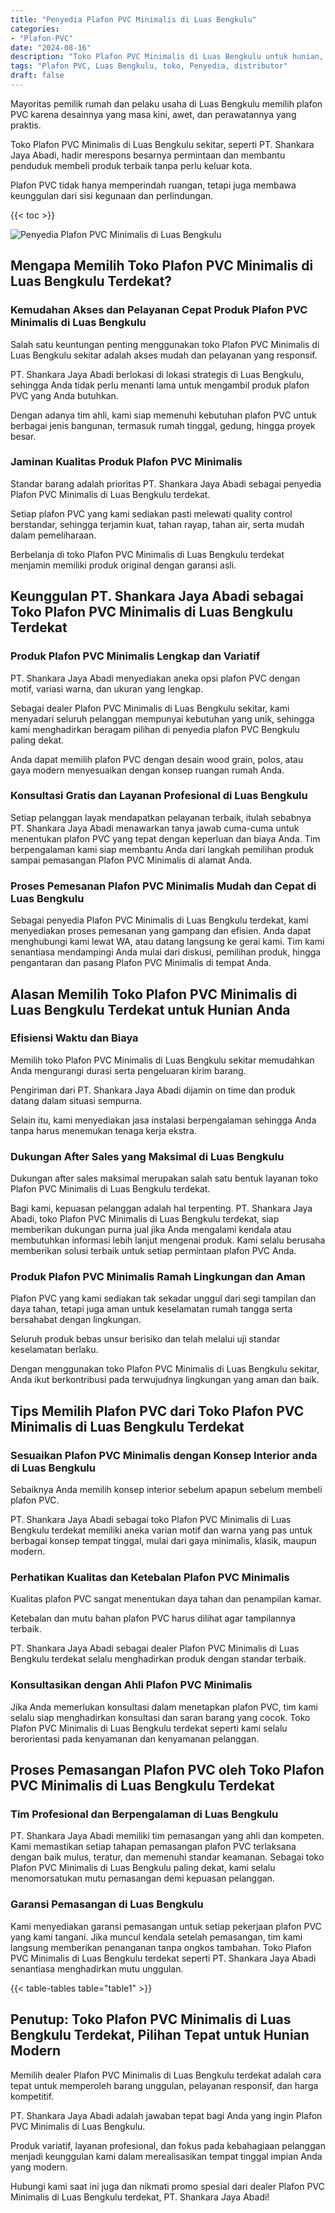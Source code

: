 ```yaml
---
title: "Penyedia Plafon PVC Minimalis di Luas Bengkulu"
categories: 
- "Plafon-PVC"
date: "2024-08-16"
description: "Toko Plafon PVC Minimalis di Luas Bengkulu untuk hunian, perkantoran, serta ritel. Produk berkualitas, beragam motif, warna modern, beserta jasa instalasi dikerjakan oleh tenaga ahli berpengalaman dan jaminan resmi!|Servis distribusi Plafon PVC Minimalis di Luas Bengkulu bagi kebutuhan hunian, perkantoran, maupun toko, beserta plafon unggulan dan penempatan oleh tim ahli serta garansi resmi.|Pilihan Plafon PVC Minimalis di Luas Bengkulu yang terpercaya bagi rumah, office, serta gerai, bersama produk berkualitas dan pemasangan ditangani oleh teknisi berpengalaman serta garansi resmi.|Penjualan Plafon PVC Minimalis di Luas Bengkulu bagi rumah, perkantoran, dan toko, dengan plafon berkualitas dan penempatan oleh teknisi berpengalaman, dilengkapi dengan jaminan resmi.}"
tags: "Plafon PVC, Luas Bengkulu, toko, Penyedia, distributor"
draft: false
---
```


Mayoritas pemilik rumah dan pelaku usaha di Luas Bengkulu memilih plafon PVC karena desainnya yang masa kini, awet, dan perawatannya yang praktis.

Toko Plafon PVC Minimalis di Luas Bengkulu sekitar, seperti PT. Shankara Jaya Abadi, hadir merespons besarnya permintaan dan membantu penduduk membeli produk terbaik tanpa perlu keluar kota.

Plafon PVC tidak hanya memperindah ruangan, tetapi juga membawa keunggulan dari sisi kegunaan dan perlindungan.

{{< toc >}}

![Penyedia Plafon PVC Minimalis di Luas Bengkulu](/images/Plafon-PVC/Penyedia-Plafon-PVC-Minimalis-di-Luas-Bengkulu.png)


## Mengapa Memilih Toko Plafon PVC Minimalis di Luas Bengkulu Terdekat?

### Kemudahan Akses dan Pelayanan Cepat Produk Plafon PVC Minimalis di Luas Bengkulu

Salah satu keuntungan penting menggunakan toko Plafon PVC Minimalis di Luas Bengkulu sekitar adalah akses mudah dan pelayanan yang responsif.

PT. Shankara Jaya Abadi berlokasi di lokasi strategis di Luas Bengkulu, sehingga Anda tidak perlu menanti lama untuk mengambil produk plafon PVC yang Anda butuhkan.

Dengan adanya tim ahli, kami siap memenuhi kebutuhan plafon PVC untuk berbagai jenis bangunan, termasuk rumah tinggal, gedung, hingga proyek besar.

### Jaminan Kualitas Produk Plafon PVC Minimalis

Standar barang adalah prioritas PT. Shankara Jaya Abadi sebagai penyedia Plafon PVC Minimalis di Luas Bengkulu terdekat.

Setiap plafon PVC yang kami sediakan pasti melewati quality control berstandar, sehingga terjamin kuat, tahan rayap, tahan air, serta mudah dalam pemeliharaan.

Berbelanja di toko Plafon PVC Minimalis di Luas Bengkulu terdekat menjamin memiliki produk original dengan garansi asli.

## Keunggulan PT. Shankara Jaya Abadi sebagai Toko Plafon PVC Minimalis di Luas Bengkulu Terdekat

### Produk Plafon PVC Minimalis Lengkap dan Variatif

PT. Shankara Jaya Abadi menyediakan aneka opsi plafon PVC dengan motif, variasi warna, dan ukuran yang lengkap.

Sebagai dealer Plafon PVC Minimalis di Luas Bengkulu sekitar, kami menyadari seluruh pelanggan mempunyai kebutuhan yang unik, sehingga kami menghadirkan beragam pilihan di penyedia plafon PVC Bengkulu paling dekat.

Anda dapat memilih plafon PVC dengan desain wood grain, polos, atau gaya modern menyesuaikan dengan konsep ruangan rumah Anda.

### Konsultasi Gratis dan Layanan Profesional di Luas Bengkulu

Setiap pelanggan layak mendapatkan pelayanan terbaik, itulah sebabnya PT. Shankara Jaya Abadi menawarkan tanya jawab cuma-cuma untuk menentukan plafon PVC yang tepat dengan keperluan dan biaya Anda. Tim berpengalaman kami siap membantu Anda dari langkah pemilihan produk sampai pemasangan Plafon PVC Minimalis di alamat Anda.

### Proses Pemesanan Plafon PVC Minimalis Mudah dan Cepat di Luas Bengkulu

Sebagai penyedia Plafon PVC Minimalis di Luas Bengkulu terdekat, kami menyediakan proses pemesanan yang gampang dan efisien. Anda dapat menghubungi kami lewat WA, atau datang langsung ke gerai kami. Tim kami senantiasa mendampingi Anda mulai dari diskusi, pemilihan produk, hingga pengantaran dan pasang Plafon PVC Minimalis di tempat Anda.

## Alasan Memilih Toko Plafon PVC Minimalis di Luas Bengkulu Terdekat untuk Hunian Anda

### Efisiensi Waktu dan Biaya

Memilih toko Plafon PVC Minimalis di Luas Bengkulu sekitar memudahkan Anda mengurangi durasi serta pengeluaran kirim barang.

Pengiriman dari PT. Shankara Jaya Abadi dijamin on time dan produk datang dalam situasi sempurna.

Selain itu, kami menyediakan jasa instalasi berpengalaman sehingga Anda tanpa harus menemukan tenaga kerja ekstra.

### Dukungan After Sales yang Maksimal di Luas Bengkulu

Dukungan after sales maksimal merupakan salah satu bentuk layanan toko Plafon PVC Minimalis di Luas Bengkulu terdekat.

Bagi kami, kepuasan pelanggan adalah hal terpenting. PT. Shankara Jaya Abadi, toko Plafon PVC Minimalis di Luas Bengkulu terdekat, siap memberikan dukungan purna jual jika Anda mengalami kendala atau membutuhkan informasi lebih lanjut mengenai produk. Kami selalu berusaha memberikan solusi terbaik untuk setiap permintaan plafon PVC Anda.

### Produk Plafon PVC Minimalis Ramah Lingkungan dan Aman

Plafon PVC yang kami sediakan tak sekadar unggul dari segi tampilan dan daya tahan, tetapi juga aman untuk keselamatan rumah tangga serta bersahabat dengan lingkungan.

Seluruh produk bebas unsur berisiko dan telah melalui uji standar keselamatan berlaku.

Dengan menggunakan toko Plafon PVC Minimalis di Luas Bengkulu sekitar, Anda ikut berkontribusi pada terwujudnya lingkungan yang aman dan baik.

## Tips Memilih Plafon PVC dari Toko Plafon PVC Minimalis di Luas Bengkulu Terdekat

### Sesuaikan Plafon PVC Minimalis dengan Konsep Interior anda di Luas Bengkulu

Sebaiknya Anda memilih konsep interior sebelum apapun sebelum membeli plafon PVC.

PT. Shankara Jaya Abadi sebagai toko Plafon PVC Minimalis di Luas Bengkulu terdekat memiliki aneka varian motif dan warna yang pas untuk berbagai konsep tempat tinggal, mulai dari gaya minimalis, klasik, maupun modern.

### Perhatikan Kualitas dan Ketebalan Plafon PVC Minimalis

Kualitas plafon PVC sangat menentukan daya tahan dan penampilan kamar.

Ketebalan dan mutu bahan plafon PVC harus dilihat agar tampilannya terbaik.

PT. Shankara Jaya Abadi sebagai dealer Plafon PVC Minimalis di Luas Bengkulu terdekat selalu menghadirkan produk dengan standar terbaik.

### Konsultasikan dengan Ahli Plafon PVC Minimalis

Jika Anda memerlukan konsultasi dalam menetapkan plafon PVC, tim kami selalu siap menghadirkan konsultasi dan saran barang yang cocok. Toko Plafon PVC Minimalis di Luas Bengkulu terdekat seperti kami selalu berorientasi pada kenyamanan dan kenyamanan pelanggan.

## Proses Pemasangan Plafon PVC oleh Toko Plafon PVC Minimalis di Luas Bengkulu Terdekat

### Tim Profesional dan Berpengalaman di Luas Bengkulu

PT. Shankara Jaya Abadi memiliki tim pemasangan yang ahli dan kompeten. Kami memastikan setiap tahapan pemasangan plafon PVC terlaksana dengan baik mulus, teratur, dan memenuhi standar keamanan. Sebagai toko Plafon PVC Minimalis di Luas Bengkulu paling dekat, kami selalu menomorsatukan mutu pemasangan demi kepuasan pelanggan.

### Garansi Pemasangan di Luas Bengkulu

Kami menyediakan garansi pemasangan untuk setiap pekerjaan plafon PVC yang kami tangani. Jika muncul kendala setelah pemasangan, tim kami langsung memberikan penanganan tanpa ongkos tambahan. Toko Plafon PVC Minimalis di Luas Bengkulu terdekat seperti PT. Shankara Jaya Abadi senantiasa menghadirkan mutu unggulan.

{{< table-tables table="table1" >}}

## Penutup: Toko Plafon PVC Minimalis di Luas Bengkulu Terdekat, Pilihan Tepat untuk Hunian Modern

Memilih dealer Plafon PVC Minimalis di Luas Bengkulu terdekat adalah cara tepat untuk memperoleh barang unggulan, pelayanan responsif, dan harga kompetitif.

PT. Shankara Jaya Abadi adalah jawaban tepat bagi Anda yang ingin Plafon PVC Minimalis di Luas Bengkulu.

Produk variatif, layanan profesional, dan fokus pada kebahagiaan pelanggan menjadi keunggulan kami dalam merealisasikan tempat tinggal impian Anda yang modern.

Hubungi kami saat ini juga dan nikmati promo spesial dari dealer Plafon PVC Minimalis di Luas Bengkulu terdekat, PT. Shankara Jaya Abadi!